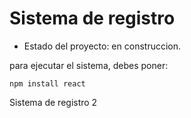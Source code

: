 <h1> Sistema de registro</h1>

- Estado del proyecto: en construccion.

para ejecutar el sistema, debes poner:


```npm install react```

Sistema de registro 2
